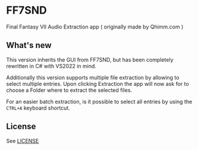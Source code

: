# FF7SND
Final Fantasy VII Audio Extraction app ( originally made by Qhimm.com )

## What's new
This version inherits the GUI from FF7SND, but has been completely rewritten in C# with VS2022 in mind.

Additionally this version supports multiple file extraction by allowing to select multiple entries.
Upon clicking Extraction the app will now ask for to choose a Folder where to extract the selected files.

For an easier batch extraction, is it possible to select all entries by using the `CTRL+A` keyboard shortcut.

## License
See [LICENSE](LICENSE)
